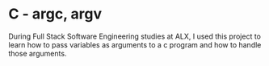 # C - argc, argv

During Full Stack Software Engineering studies at ALX, I used this project
to learn how to pass variables as arguments to a c program and how to
handle those arguments.
